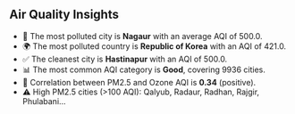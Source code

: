 ## Air Quality Insights

- 🌆 The most polluted city is **Nagaur** with an average AQI of 500.0.
- 🌍 The most polluted country is **Republic of Korea** with an AQI of 421.0.
- ✅ The cleanest city is **Hastinapur** with an AQI of 500.0.
- 📊 The most common AQI category is **Good**, covering 9936 cities.
- 🔗 Correlation between PM2.5 and Ozone AQI is **0.34** (positive).
- ⚠️ High PM2.5 cities (>100 AQI): Qalyub, Radaur, Radhan, Rajgir, Phulabani...